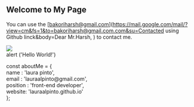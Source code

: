 ## Welcome to My Page

You can use the [bakoriharsh@gmail.com](https://mail.google.com/mail/?view=cm&fs=1&to=bakoriharsh@gmail.com.com&su=Contacted using Github linck&body=Dear Mr.Harsh, ) to contact me. 

<a href="#">
  <img align="center" src="https://github-readme-stats.vercel.app/api?username=harshbakori&theme=dark&show_icons=true" />
</a>

<div class="content">
  <div class="card">
    <div class="card__side card__side--front">
      <!-- Front Content -->
      <div class="card__cont">
        <span class="blue">alert</span>
        <span>(<span class="green">'Hello World!'</span>)</span>
      </div>
    </div>
    <div class="card__side card__side--back">
      <!-- Back Content -->
      <div class="card__cta">
        <p><span class="purple">const</span> aboutMe <span class="cyan">=</span> {
          <br />
          <span class="space red">name</span>
          <span class="cyan">:</span> <span class="green">'laura pinto'</span>,
          <br/>
          <span class="space red">email</span>
          <span class="cyan">:</span> <span class="green">'lauraalpinto@gmail.com</span>',
          <br/>
          <span class="space red">position</span>
          <span class="cyan">:</span>
          <span class="green">'front-end developer'</span>,
          <br/>
          <span class="space red">website</span><span class="cyan">:</span> <span class="green">'lauraalpinto.github.io'</span>
          <br/> 
          };
        </p>
      </div>
    </div>
  </div>
